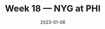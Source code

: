 ---
layout: game
title: Week 18 — NYG at PHI
season: 2022
game_id: 2022_18_NYG_PHI
week: 18
date: 2023-01-08
home_team: PHI
away_team: NYG
final_home: 
final_away: 
pbp_url: /assets/data/pbp/2022/2022_18_NYG_PHI.csv.gz
---